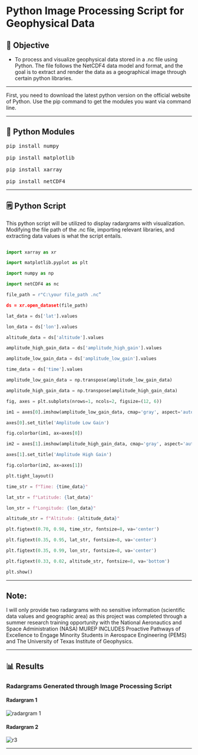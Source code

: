 # Python Image Processing Script for Geophysical Data

## 🎯 Objective

* To process and visualize geophysical data stored in a .nc file using Python. The file follows the NetCDF4 data model and format, and the goal is to extract and render the data as a geographical image through certain python libraries.
---

First, you need to download the latest python version on the official website of Python. Use the pip command to get the modules you want via command line. 

---

##  📂 Python Modules 

<pre>pip install numpy

pip install matplotlib

pip install xarray

pip install netCDF4 </pre>

---

## 🗒️ Python Script

This python script will be utilized to display radargrams with visualization. Modifying the file path of the .nc file, importing relevant libraries, and extracting data values is what the script entails.


```python
  
import xarray as xr

import matplotlib.pyplot as plt

import numpy as np

import netCDF4 as nc

file_path = r"C:\your file_path .nc”

ds = xr.open_dataset(file_path)

lat_data = ds['lat'].values

lon_data = ds['lon'].values

altitude_data = ds['altitude'].values

amplitude_high_gain_data = ds['amplitude_high_gain'].values

amplitude_low_gain_data = ds['amplitude_low_gain'].values

time_data = ds['time'].values

amplitude_low_gain_data = np.transpose(amplitude_low_gain_data)

amplitude_high_gain_data = np.transpose(amplitude_high_gain_data)

fig, axes = plt.subplots(nrows=1, ncols=2, figsize=(12, 6))

im1 = axes[0].imshow(amplitude_low_gain_data, cmap='gray', aspect='auto')

axes[0].set_title('Amplitude Low Gain')

fig.colorbar(im1, ax=axes[0])

im2 = axes[1].imshow(amplitude_high_gain_data, cmap='gray', aspect='auto')

axes[1].set_title('Amplitude High Gain')

fig.colorbar(im2, ax=axes[1])

plt.tight_layout() 

time_str = f"Time: {time_data}"

lat_str = f"Latitude: {lat_data}"

lon_str = f"Longitude: {lon_data}"

altitude_str = f"Altitude: {altitude_data}"

plt.figtext(0.70, 0.98, time_str, fontsize=8, va='center')

plt.figtext(0.35, 0.95, lat_str, fontsize=8, va='center')

plt.figtext(0.35, 0.99, lon_str, fontsize=8, va='center')

plt.figtext(0.33, 0.02, altitude_str, fontsize=8, va='bottom')

plt.show()

```


__________________________________________________________________________________________________________________________

## Note:

I will only provide two radargrams with no sensitive information (scientific data values and geographic area) as this project was completed through a summer research training opportunity with the National Aeronautics and Space Administration (NASA) MUREP INCLUDES Proactive Pathways of Excellence to Engage Minority Students in Aerospace Engineering (PEMS) and The University of Texas Institute of Geophysics. 

---

## 📊 Results

### Radargrams Generated through Image Processing Script

#### Radargram 1 

![radargram 1](https://github.com/user-attachments/assets/b830cf67-c581-43ba-b671-9d05c57c58d4)


#### Radargram 2

![r3](https://github.com/user-attachments/assets/f624ed3a-248f-43a8-8a93-334fefb9f9f4)

---












